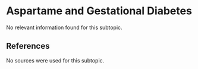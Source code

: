# Aspartame and Gestational Diabetes

No relevant information found for this subtopic.

## References

No sources were used for this subtopic.
